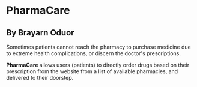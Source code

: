 # PharmaCare

## By Brayarn Oduor

<p> Sometimes patients cannot reach the pharmacy to purchase medicine due to extreme health complications, or discern the doctor's prescriptions.</p>

<p> <strong>PharmaCare </strong> allows users (patients) to directly order drugs based on their prescription from the website from a list of available pharmacies, and delivered to their doorstep.</p>
